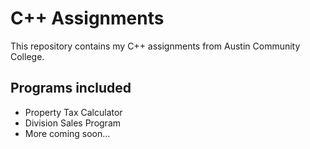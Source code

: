 # C++ Assignments
This repository contains my C++ assignments from Austin Community College.  

## Programs included
- Property Tax Calculator  
- Division Sales Program  
- More coming soon...
